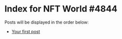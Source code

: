 # Index for NFT World #4844
Posts will be displayed in the order below:

- [Your first post](./001-first.md)

